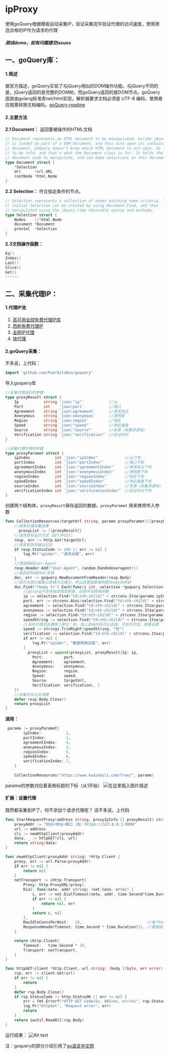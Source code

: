 # ipProxy
使用goQuery根据模板自动采集IP，验证采集完毕验证代理的访问速度，使用筛选合格的IP作为请求的代理
 
 ##### 测试demo，如有问题提交issues
 
## 一、goQuery库：

#### **1.简述**
据官方描述，goQuery实现了与jQuery相似的DOM操作功能。与jQuery不同的是，jQuery返回的是完整的DOM树，而goQuery返回的是DOM节点。goQuery底层由golang标准库net/html实现，解析器要求文档必须是 UTF-8 编码，使用者应按需转换文档编码。[goQuery-readme](https://github.com/PuerkitoBio/goquery/blob/master/README.md)
#### **2.主要方法**
**2.1 Document：** 返回要被操作的HTML文档

```go
// Document represents an HTML document to be manipulated. Unlike jQuery, which
// is loaded as part of a DOM document, and thus acts upon its containing
// document, GoQuery doesn't know which HTML document to act upon. So it needs
// to be told, and that's what the Document class is for. It holds the root
// document node to manipulate, and can make selections on this document.
type Document struct {
	*Selection
	Url      *url.URL
	rootNode *html.Node
}
```
**2.2 Selection：** 符合指定条件的节点。
```go
// Selection represents a collection of nodes matching some criteria. The
// initial Selection can be created by using Document.Find, and then
// manipulated using the jQuery-like chainable syntax and methods.
type Selection struct {
	Nodes    []*html.Node
	document *Document
	prevSel  *Selection
}
```
**2.3文档操作函数：** 

```go
Eq()
Index()
Last()
Slice()
Get()
······
```
## 二、采集代理IP：
#### **1.代理IP池**
 1. [高可用全球免费代理IP库](https://ip.jiangxianli.com/)
 2. [西刺免费代理IP](https://www.xicidaili.com/nn)
 3. [全网IP代理](http://www.goubanjia.com/)
 4.  [快代理](https://www.kuaidaili.com/free/)
#### **2.goQuery采集：**
不多说，上代码：

```go
import "github.com/PuerkitoBio/goquery"
```
导入goquery库
```go
//采集代理返回的参数
type proxyResult struct {
	Ip           string `json:"ip"`           //ip
	Port         int    `json:port`           //端口
	Agreement    string `json:agreement`      //请求协议
	Anonymous    string `json:anonymous`      //透明度
	Region       string `json:region`         //地区
	Speed        string `json:"speed"`        //响应速度
	Source       string `json:"source"`       //来源（采集资源站）
	Verification string `json:"verification"` //验证时间
}

//采集代理所需的参数
type proxyParamet struct {
	ipIndex           int `json:"ipIndex"`           //ip下标
	portIndex         int `json:"portIndex"`         //端口下标
	agreementIndex    int `json:"agreementIndex"`    //请求协议下标
	anonymousIndex    int `json:"anonymousIndex"`    //透明度下标
	regionIndex       int `json:"regionIndex"`       //地区下标
	speedIndex        int `json:"speedIndex"`        //响应速度下标
	sourceIndex       int `json:"sourceIndex"`       //来源（采集资源站）下标
	verificationIndex int `json:"verificationIndex"` //验证时间下标
}
```
创建两个结构体，`proxyResult`保存返回的数据，`proxyParamet` 用来携带传入参数
```go
func CollectionResources(targetUrl string, parame proxyParamet)[]proxyResult  {
	//用来存储采集结果
	  proxyList := []proxyResult{}
	//请求目标站点方式（GET/POST）
    resp, err := http.Get(targetUrl)
    //请求失败则输出日志
    if resp.StatusCode != 200 || err != nil {
        log.Pr("spider", "请求出错", err)
    }
    //添加随机User-Agent
    resp.Header.Add("User-Agent", random.RandomUseragent())
    //返回目标站html文档
    doc, err := goquery.NewDocumentFromReader(resp.Body)
    //因为大部分都是以表格方式展示，所以这里就直接抓取tbody的内容
    doc.Find("tbody tr").Each(func(i int, selection *goquery.Selection) {
    	//golang不支持自动类型转换，这里手动转换拼接
        ip := selection.Find("td:nth-child(" + strconv.Itoa(parame.ipIndex) + ")").Text()
        port, err := strconv.Atoi(selection.Find("td:nth-child(" + strconv.Itoa(parame.portIndex) + ")").Text())
        agreement := selection.Find("td:nth-child(" + strconv.Itoa(parame.agreementIndex) + ")").Text()
        anonymous := selection.Find("td:nth-child(" + strconv.Itoa(parame.anonymousIndex) + ")").Text()
        region := selection.Find("td:nth-child(" + strconv.Itoa(parame.regionIndex) + ")").Text()
        speedString := selection.Find("td:nth-child(" + strconv.Itoa(parame.speedIndex) + ")").Text()
        //有的代理池会携带上单位：秒，加上这段代码可以去掉。可加可不加，按需设置
        speed := strings.TrimRight(speedString, "秒")
        verification := selection.Find("td:nth-child(" + strconv.Itoa(parame.verificationIndex) + ")").Text()
        if err != nil {
            log.Pr("spider", "数据转换出错", err)
        }
		  proxyList = append(proxyList, proxyResult{Ip: ip,
            Port:         port,
            Agreement:    agreement,
            Anonymous:    anonymous,
            Region:       region,
            Speed:        speed,
            Source:       targetUrl,
            Verification: verification}, )
    })
    //采集完毕之后清理
    defer resp.Body.Close()
    return proxyList 
}
```
**调用：**

```go
 parame := proxyParamet{
        ipIndex:           1,
        portIndex:         2,
        agreementIndex:    4,
        anonymousIndex:    3,
        regionIndex:       5,
        speedIndex:        6,
        verificationIndex: 7,
    }
    
	CollectionResources("https://www.kuaidaili.com/free/", parame)
```
parame的参数对应着表格标题的下标（从1开始）
![在这里插入图片描述](https://img-blog.csdnimg.cn/20200406180759810.png)

#### **扩展：设置代理**  
既然都采集到IP了，何不添加个请求代理呢？
话不多说，上代码

```go
func StartRequestProxy(address string, proxyIpInfo [] proxyResult) string {
	proxyAddr := "协议+地址+端口 /如：https://127.0.0.1:8080"
	url := address
	cli := newHttpClient(proxyAddr)
	data, _ := httpGET(cli, url)
	return string(data)
}

func newHttpClient(proxyAddr string) *http.Client {
	proxy, err := url.Parse(proxyAddr)
	if err != nil {
		return nil
	}
	netTransport := &http.Transport{
		Proxy: http.ProxyURL(proxy),
		Dial: func(netw, addr string) (net.Conn, error) {
			c, err := net.DialTimeout(netw, addr, time.Second*time.Duration(10))
			if err != nil {
				return nil, err
			}
			return c, nil
		},
		MaxIdleConnsPerHost:   10,                             //每个host最大空闲连接
		ResponseHeaderTimeout: time.Second * time.Duration(5), //数据收发5秒超时
	}

	return &http.Client{
		Timeout:   time.Second * 10,
		Transport: netTransport,
	}
}

func httpGET(client *http.Client, url string) (body []byte, err error) {
	rsp, err := client.Get(url)
	if err != nil {
		return
	}
	defer rsp.Body.Close()
	if rsp.StatusCode != http.StatusOK || err != nil {
		err = fmt.Errorf("HTTP GET Code=%v, URI=%v, err=%v", rsp.StatusCode, url, err)
		log.Pr("HttpGet", "Request error", err)
		return
	}
	return ioutil.ReadAll(rsp.Body)
}
```
运行结果：
 ![Alt text](https://raw.githubusercontent.com/yqcs/ipProxy/master/describePictures/all.png)

 
注：goquery的部分介绍引用了[go语言中文网](http://blog.studygolang.com/2015/04/go-jquery-goquery/)
